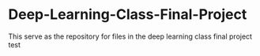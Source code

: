 # Deep-Learning-Class-Final-Project
This serve as the repository for files in the deep learning class final project
test
